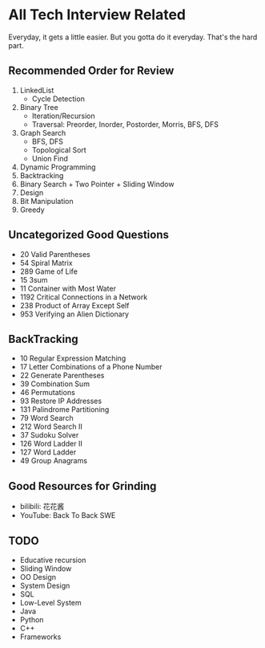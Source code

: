 # All Tech Interview Related
Everyday, it gets a little easier. But you gotta do it everyday. That's the hard part.

## Recommended Order for Review
1. LinkedList
    * Cycle Detection
2. Binary Tree
   * Iteration/Recursion
   * Traversal: Preorder, Inorder, Postorder, Morris, BFS, DFS
3. Graph Search 
   * BFS, DFS
   * Topological Sort
   * Union Find
4. Dynamic Programming
5. Backtracking
6. Binary Search + Two Pointer + Sliding Window
7. Design
8. Bit Manipulation
9. Greedy

## Uncategorized Good Questions
* 20 Valid Parentheses
* 54 Spiral Matrix    
* 289 Game of Life
* 15 3sum
* 11 Container with Most Water
* 1192 Critical Connections in a Network
* 238 Product of Array Except Self
* 953 Verifying an Alien Dictionary

## BackTracking
* 10 Regular Expression Matching
* 17 Letter Combinations of a Phone Number
* 22 Generate Parentheses
* 39 Combination Sum
* 46 Permutations
* 93 Restore IP Addresses
* 131	Palindrome Partitioning
* 79 Word Search
* 212 Word Search II
* 37 Sudoku Solver
* 126	Word Ladder II    
* 127 Word Ladder    
* 49 Group Anagrams

## Good Resources for Grinding
* bilibili: 花花酱
* YouTube: Back To Back SWE

## TODO
* Educative recursion
* Sliding Window
* OO Design
* System Design
* SQL
* Low-Level System
* Java
* Python
* C++
* Frameworks
